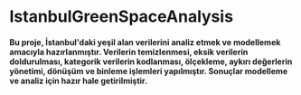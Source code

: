 # IstanbulGreenSpaceAnalysis
#### Bu proje, İstanbul'daki yeşil alan verilerini analiz etmek ve modellemek amacıyla hazırlanmıştır. Verilerin temizlenmesi, eksik verilerin doldurulması, kategorik verilerin kodlanması, ölçekleme, aykırı değerlerin yönetimi, dönüşüm ve binleme işlemleri yapılmıştır. Sonuçlar modelleme ve analiz için hazır hale getirilmiştir.
